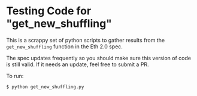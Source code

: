 # Testing Code for "get_new_shuffling"

This is a scrappy set of python scripts to gather results from the
`get_new_shuffling` function in the Eth 2.0 spec.

The spec updates frequently so you should make sure this version of code is
still valid. If it needs an update, feel free to submit a PR.

To run:

```
$ python get_new_shuffling.py
```
